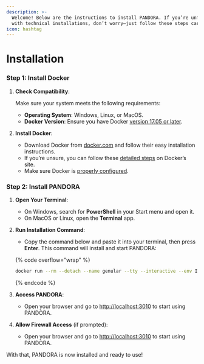 ```yaml
---
description: >-
  Welcome! Below are the instructions to install PANDORA. If you’re unfamiliar
  with technical installations, don’t worry—just follow these steps carefully.
icon: hashtag
---
```


# Installation

### **Step 1: Install Docker**

1.  **Check Compatibility**:&#x20;

    Make sure your system meets the following requirements:

    * **Operating System**: Windows, Linux, or MacOS.
    * **Docker Version**: Ensure you have Docker [version 17.05 or later](https://docs.docker.com/engine/installation/).
2. **Install Docker**:
   * Download Docker from [docker.com](https://www.docker.com/) and follow their easy installation instructions.
   * If you’re unsure, you can follow these [detailed steps](https://docs.docker.com/get-docker/) on Docker’s site.
   * Make sure Docker is [properly configured](docker-configuration.md).

### **Step 2: Install PANDORA**

1. **Open Your Terminal**:
   * On Windows, search for **PowerShell** in your Start menu and open it.
   * On MacOS or Linux, open the **Terminal** app.
2.  **Run Installation Command**:

    * Copy the command below and paste it into your terminal, then press **Enter**. This command will install and start PANDORA:

    {% code overflow="wrap" %}
    ```bash
    docker run --rm --detach --name genular --tty --interactive --env IS_DOCKER='true' --env TZ=Europe/London --oom-kill-disable --volume genular_frontend_latest:/var/www/genular/pandora --volume genular_backend_latest:/var/www/genular/pandora-backend --volume genular_data_latest:/mnt/usrdata --publish 3010:3010 --publish 3011:3011 --publish 3012:3012 --publish 3013:3013 genular/pandora:latest
    ```
    {% endcode %}
3. **Access PANDORA**:
   * Open your browser and go to [http://localhost:3010](http://localhost:3010) to start using PANDORA.
4. **Allow Firewall Access** (if prompted):
   * Open your browser and go to [http://localhost:3010](http://localhost:3010) to start using PANDORA.

With that, PANDORA is now installed and ready to use!

